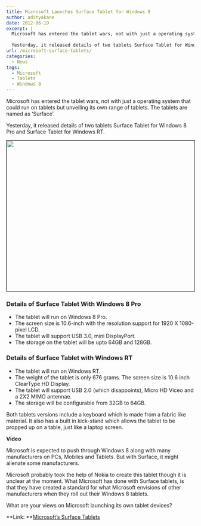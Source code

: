 ```yaml
---
title: Microsoft Launches Surface Tablet for Windows 8
author: adityakane
date: 2012-06-19
excerpt: |
  Microsoft has entered the tablet wars, not with just a operating system that could run on tablets but unveiling its own range of tablets. The tablets are named as 'Surface'.
  
  Yesterday, it released details of two tablets Surface Tablet for Windows 8 Pro and Surface Tablet for Windows RT.
url: /microsoft-surface-tablets/
categories:
  - News
tags:
  - Microsoft
  - Tablets
  - Windows 8
---
```

Microsoft has entered the tablet wars, not with just a operating system that could run on tablets but unveiling its own range of tablets. The tablets are named as &#8216;Surface&#8217;.

Yesterday, it released details of two tablets Surface Tablet for Windows 8 Pro and Surface Tablet for Windows RT.

[<img class=" wp-image-58839 alignnone" style="border: 1px solid black;" title="Microsoft Surface Tablets" src="http://cdn.devilsworkshop.org/files/2012/06/Microsoft_Surface.png" alt="" width="520" height="403" />][1]

### Details of Surface Tablet With Windows 8 Pro

  * The tablet will run on Windows 8 Pro.
  * The screen size is 10.6-inch with the resolution support for 1920 X 1080-pixel LCD.
  * The tablet will support USB 3.0, mini DisplayPort.
  * The storage on the tablet will be upto 64GB and 128GB.

### Details of Surface Tablet with Windows RT

  * The tablet will run on Windows RT.
  * The weight of the tablet is only 676 grams. The screen size is 10.6 inch ClearType HD Display.
  * The tablet will support USB 2.0 (which disappoints), Micro HD Viceo and a 2X2 MIMO antennae.
  * The storage will be configurable from 32GB to 64GB.

Both tablets versions include a keyboard which is made from a fabric like material. It also has a built in kick-stand which allows the tablet to be propped up on a table, just like a laptop screen.

**Video**



Microsoft is expected to push through Windows 8 along with many manufacturers on PCs, Mobiles and Tablets. But with Surface, it might alienate some manufacturers.

Microsoft probably took the help of Nokia to create this tablet though it is unclear at the moment. What Microsoft has done with Surface tablets, is that they have created a standard for what Microsoft envisions of other manufacturers when they roll out their Windows 8 tablets.

What are your views on Microsoft launching its own tablet devices?

**Link: **<a href="http://www.microsoft.com/surface/" onclick="_gaq.push(['_trackEvent', 'outbound-article', 'http://www.microsoft.com/surface/', 'Microsoft&#8217;s Surface Tablets']);" >Microsoft&#8217;s Surface Tablets</a>

 [1]: http://cdn.devilsworkshop.org/files/2012/06/Microsoft_Surface.png
